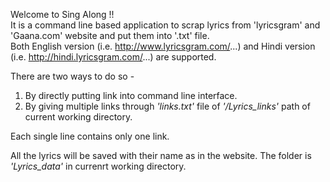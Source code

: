 Welcome to Sing Along !!
<br>
It is a command line based application to scrap lyrics from 'lyricsgram' and 'Gaana.com' website and put them into '.txt' file.
<br>
Both English version (i.e. http://www.lyricsgram.com/...) and Hindi version (i.e. http://hindi.lyricsgram.com/...) are supported.
<br>

There are two ways to do so -

1. By directly putting link into command line interface.
2. By giving multiple links through _'links.txt'_ file of _'/Lyrics_links'_ path of current working directory. 

Each single line contains only one link.

All the lyrics will be saved with their name as in the website. The folder is _'Lyrics_data'_ in currenrt working directory.
